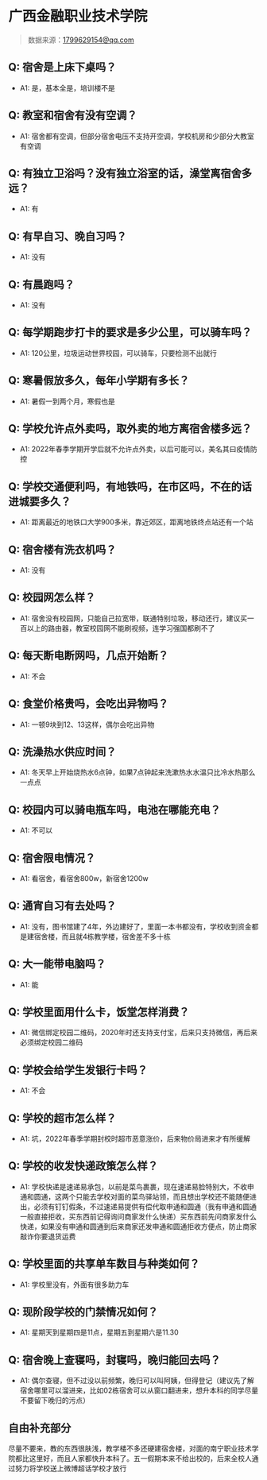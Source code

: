 # 广西金融职业技术学院

> 数据来源：1799629154@qq.com

## Q: 宿舍是上床下桌吗？

- A1: 是，基本全是，培训楼不是

## Q: 教室和宿舍有没有空调？

- A1: 宿舍都有空调，但部分宿舍电压不支持开空调，学校机房和少部分大教室有空调

## Q: 有独立卫浴吗？没有独立浴室的话，澡堂离宿舍多远？

- A1: 有

## Q: 有早自习、晚自习吗？

- A1: 没有

## Q: 有晨跑吗？

- A1: 没有

## Q: 每学期跑步打卡的要求是多少公里，可以骑车吗？

- A1: 120公里，垃圾运动世界校园，可以骑车，只要检测不出就行

## Q: 寒暑假放多久，每年小学期有多长？

- A1: 暑假一到两个月，寒假也是

## Q: 学校允许点外卖吗，取外卖的地方离宿舍楼多远？

- A1: 2022年春季学期开学后就不允许点外卖，以后可能可以，美名其曰疫情防控

## Q: 学校交通便利吗，有地铁吗，在市区吗，不在的话进城要多久？

- A1: 距离最近的地铁口大学900多米，靠近郊区，距离地铁终点站还有一个站

## Q: 宿舍楼有洗衣机吗？

- A1: 没有

## Q: 校园网怎么样？

- A1: 宿舍没有校园网，只能自己拉宽带，联通特别垃圾，移动还行，建议买一百以上的路由器，教室校园网不能刷视频，连学习强国都刷不了

## Q: 每天断电断网吗，几点开始断？

- A1: 不会

## Q: 食堂价格贵吗，会吃出异物吗？

- A1: 一顿9块到12、13这样，偶尔会吃出异物

## Q: 洗澡热水供应时间？

- A1: 冬天早上开始烧热水6点钟，如果7点钟起来洗漱热水水温只比冷水热那么一点点

## Q: 校园内可以骑电瓶车吗，电池在哪能充电？

- A1: 不可以

## Q: 宿舍限电情况？

- A1: 看宿舍，看宿舍800w，新宿舍1200w

## Q: 通宵自习有去处吗？

- A1: 没有，图书馆建了4年，外边建好了，里面一本书都没有，学校收到资金都是建宿舍楼，而且就4栋教学楼，宿舍差不多十栋

## Q: 大一能带电脑吗？

- A1: 能

## Q: 学校里面用什么卡，饭堂怎样消费？

- A1: 微信绑定校园二维码，2020年时还支持支付宝，后来只支持微信，再后来必须绑定校园二维码

## Q: 学校会给学生发银行卡吗？

- A1: 不会

## Q: 学校的超市怎么样？

- A1: 坑，2022年春季学期封校时超市恶意涨价，后来物价局进来才有所缓解

## Q: 学校的收发快递政策怎么样？

- A1: 学校快递是速递易承包，以前是菜鸟裹裹，现在速递易脸特别大，不收申通和圆通，这两个只能去学校对面的菜鸟驿站领，而且想出学校还不能随便进出，必须有钉钉假条，不过速递易提供有偿代取申通和圆通（我有申通和圆通一般直接拒收，买东西前记得询问商家发什么快递）买东西前先问商家发什么快递，如果没有申通和圆通到后来商家还发申通和圆通拒收方便点，防止商家敲诈你要退货运费

## Q: 学校里面的共享单车数目与种类如何？

- A1: 学校里没有，外面有很多助力车

## Q: 现阶段学校的门禁情况如何？

- A1: 星期天到星期四是11点，星期五到星期六是11.30

## Q: 宿舍晚上查寝吗，封寝吗，晚归能回去吗？

- A1: 偶尔查寝，但不过没以前频繁，晚归可以叫阿姨，但得登记（建议先了解宿舍哪里可以溜进来，比如02栋宿舍可以从窗口翻进来，想升本科的同学尽量不要留下晚归的污点）

## 自由补充部分

尽量不要来，教的东西很肤浅，教学楼不多还硬建宿舍楼，对面的南宁职业技术学院都比这里好，而且人家都快升本科了。五一假期本来不给出校的，后来全校人通过努力将学校送上微博超话学校才放行